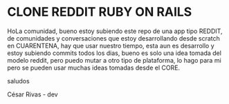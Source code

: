 # CLONE  REDDIT RUBY ON RAILS

HoLa comunidad, bueno estoy subiendo este repo de una app tipo REDDIT, de comunidades y conversaciones que estoy desarrollando desde scratch en CUARENTENA, hay que usar nuestro tiempo, esta aun es desarrollo y estoy subiendo commits todos los dias, bueno es solo una idea tomada del modelo reddit, pero puedo mutar a otro tipo de plataforma, lo hago para mi pero se pueden usar muchas ideas tomadas desde el CORE.


saludos

César Rivas - dev
